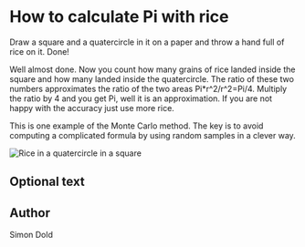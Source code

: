 <!-- BEGIN TITLE -->
# How to calculate Pi with rice
<!-- END TITLE -->

<!-- BEGIN BODY -->
Draw a square and a quatercircle in it on a paper and throw a hand full of rice on it. Done!

Well almost done. Now you count how many grains of rice landed inside the square and how many landed inside the quatercircle.
The ratio of these two numbers approximates the ratio of the two areas Pi*r^2/r^2=Pi/4.
Multiply the ratio by 4 and you get Pi, well it is an approximation. If you are not happy with the accuracy just use more rice.

This is one example of the Monte Carlo method. The key is to avoid computing a complicated formula by using random samples in a clever way.
<!-- END BODY -->

                         
![Rice in a quatercircle in a square](../images/image-104-monte-carlo-methods.svg)


## Optional text
<!-- BEGIN OPTIONAL -->

<!-- END OPTIONAL -->



## Author
<!-- BEGIN AUTHOR -->
Simon Dold
<!-- END AUTHOR -->
